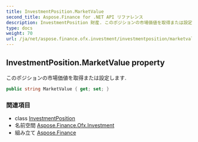 ```yaml
---
title: InvestmentPosition.MarketValue
second_title: Aspose.Finance for .NET API リファレンス
description: InvestmentPosition 財産. このポジションの市場価値を取得または設定します.
type: docs
weight: 70
url: /ja/net/aspose.finance.ofx.investment/investmentposition/marketvalue/
---
```

## InvestmentPosition.MarketValue property

このポジションの市場価値を取得または設定します.

```csharp
public string MarketValue { get; set; }
```

### 関連項目

* class [InvestmentPosition](../)
* 名前空間 [Aspose.Finance.Ofx.Investment](../../investmentposition/)
* 組み立て [Aspose.Finance](../../../)


